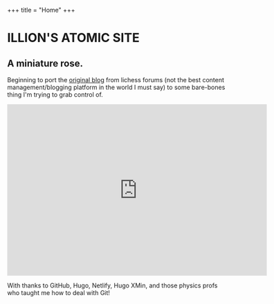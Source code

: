 +++
title = "Home"
+++

# ILLION'S ATOMIC SITE

## A miniature rose.

Beginning to port the [original blog](https://lichess.org/forum/team-illions-atomic-blog) from lichess forums (not the best content management/blogging platform in the world I must say) to some bare-bones thing I'm trying to grab control of.

<iframe width = 600 height=397 frameborder=0 src="https://lichess.org/embed/SYLZUKxv#26?theme=auto&bg=light"></iframe>

With thanks to GitHub, Hugo, Netlify, Hugo XMin, and those physics profs who taught me how to deal with Git!